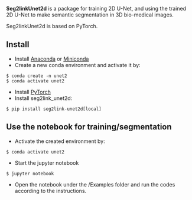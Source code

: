 **Seg2linkUnet2d** is a package for training 2D U-Net, 
and using the trained 2D U-Net to make semantic segmentation 
in 3D bio-medical images.

Seg2linkUnet2d is based on PyTorch.

## Install
- Install [Anaconda](https://www.anaconda.com/products/individual) 
  or [Miniconda](https://conda.io/miniconda.html)
- Create a new conda environment and activate it by:
```console
$ conda create -n unet2
$ conda activate unet2
```
- Install [PyTorch](https://pytorch.org/get-started/locally/)
- Install seg2link_unet2d:
```console
$ pip install seg2link-unet2d[local]
```

## Use the notebook for training/segmentation
- Activate the created environment by:
```console
$ conda activate unet2
```
- Start the jupyter notebook
```console
$ jupyter notebook
```
- Open the notebook under the /Examples folder and run
the codes according to the instructions.

